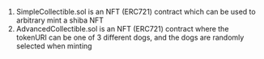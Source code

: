 1. SimpleCollectible.sol is an NFT (ERC721) contract which can be used to arbitrary mint a shiba NFT
2.  AdvancedCollectible.sol is an NFT (ERC721) contract where the tokenURI can be one of 3 different dogs, and the dogs are randomly selected when minting